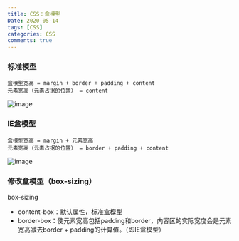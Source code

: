 ```yaml
---
title: CSS：盒模型
Date: 2020-05-14
tags: [CSS]
categories: CSS
comments: true
---
```


### 标准模型

```
盒模型宽高 = margin + border + padding + content
元素宽高（元素占据的位置） = content
```
![image](https://img-blog.csdn.net/20180324150509906?watermark/2/text/aHR0cHM6Ly9ibG9nLmNzZG4ubmV0L3p3a2trazE=/font/5a6L5L2T/fontsize/400/fill/I0JBQkFCMA==/dissolve/70)

### IE盒模型

```
盒模型宽高 = margin + 元素宽高
元素宽高（元素占据的位置） = border + padding + content
```

![image](https://img-blog.csdn.net/20180324150533356?watermark/2/text/aHR0cHM6Ly9ibG9nLmNzZG4ubmV0L3p3a2trazE=/font/5a6L5L2T/fontsize/400/fill/I0JBQkFCMA==/dissolve/70)

### 修改盒模型（box-sizing）

box-sizing
- content-box：默认属性，标准盒模型
- border-box：使元素宽高包括padding和border，内容区的实际宽度会是元素宽高减去border + padding的计算值。（即IE盒模型）
